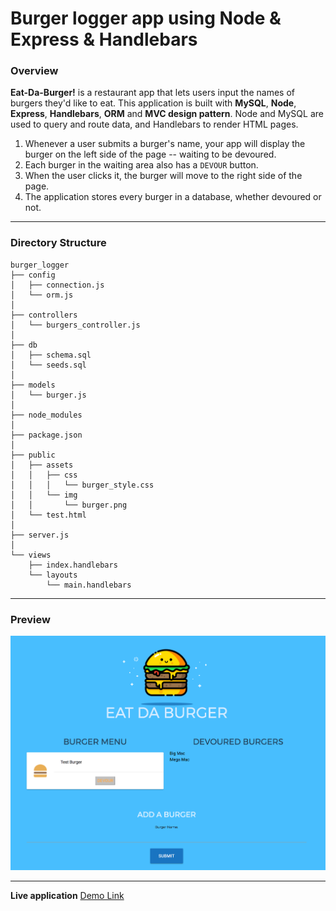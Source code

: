 # Burger logger app using Node & Express & Handlebars #
### Overview ###

**Eat-Da-Burger!** is a restaurant app that lets users input the names of burgers they'd like to eat. This application is built with **MySQL**, **Node**, **Express**, **Handlebars**, **ORM** and **MVC design pattern**. Node and MySQL are used to query and route data, and Handlebars to render HTML pages.

1. Whenever a user submits a burger's name, your app will display the burger on the left side of the page -- waiting to be devoured.
2. Each burger in the waiting area also has a ``DEVOUR`` button. 
3. When the user clicks it, the burger will move to the right side of the page.
4. The application stores every burger in a database, whether devoured or not.
- - - -
### Directory Structure ###
```
burger_logger
├── config
│   ├── connection.js
│   └── orm.js
│ 
├── controllers
│   └── burgers_controller.js
│
├── db
│   ├── schema.sql
│   └── seeds.sql
│
├── models
│   └── burger.js
│ 
├── node_modules
│ 
├── package.json
│
├── public
│   ├── assets
│   │   ├── css
│   │   │   └── burger_style.css
│   │   └── img
│   │       └── burger.png
│   └── test.html
│
├── server.js
│
└── views
    ├── index.handlebars
    └── layouts
        └── main.handlebars
```
- - - -
### Preview ###
![picture alt](./preview.png?raw=true "Preview")
- - - -
**Live application** [Demo Link](https://burger-logger.herokuapp.com)